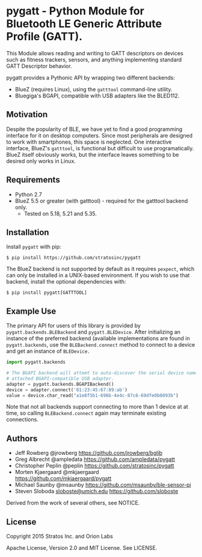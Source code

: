 # pygatt - Python Module for Bluetooth LE Generic Attribute Profile (GATT).

This Module allows reading and writing to GATT descriptors on devices such as
fitness trackers, sensors, and anything implementing standard GATT Descriptor
behavior.

pygatt provides a Pythonic API by wrapping two different backends:

* BlueZ (requires Linux), using the `gatttool` command-line utility.
* Bluegiga's BGAPI, compatible with USB adapters like the BLED112.

## Motivation

Despite the popularity of BLE, we have yet to find a good programming interface
for it on desktop computers. Since most peripherals are designed to work with
smartphones, this space is neglected. One interactive interface, BlueZ's
`gatttool`, is functional but difficult to use programatically. BlueZ itself
obviously works, but the interface leaves something to be desired only
works in Linux.

## Requirements

* Python 2.7
* BlueZ 5.5 or greater (with gatttool) - required for the gatttool backend only.
    * Tested on 5.18, 5.21 and 5.35.

## Installation

Install `pygatt` with pip:

    $ pip install https://github.com/stratosinc/pygatt

The BlueZ backend is not supported by default as it requires `pexpect`, which
can only be installed in a UNIX-based environment. If you wish to use that
backend, install the optional dependencies with:

    $ pip install pygatt[GATTTOOL]

## Example Use

The primary API for users of this library is provided by
`pygatt.backends.BLEBackend` and `pygatt.BLEDevice`. After initializing an
instance of the preferred backend (available implementations are found in
`pygatt.backends`, use the `BLEBackend.connect` method to connect to a device
and get an instance of `BLEDevice.`

```python
import pygatt.backends

# The BGAPI backend will attemt to auto-discover the serial device name of the
# attached BGAPI-compatible USB adapter.
adapter = pygatt.backends.BGAPIBackend()
device = adapter.connect('01:23:45:67:89:ab')
value = device.char_read("a1e8f5b1-696b-4e4c-87c6-69dfe0b0093b")
```

Note that not all backends support connecting to more than 1 device at at time,
so calling `BLEBackend.connect` again may terminate existing connections.

## Authors

- Jeff Rowberg @jrowberg https://github.com/jrowberg/bglib
- Greg Albrecht @ampledata https://github.com/ampledata/pygatt
- Christopher Peplin @peplin https://github.com/stratosinc/pygatt
- Morten Kjaergaard @mkjaergaard https://github.com/mkjaergaard/pygatt
- Michael Saunby @msaunby https://github.com/msaunby/ble-sensor-pi
- Steven Sloboda <sloboste@umich.edu> https://github.com/sloboste

Derived from the work of several others, see NOTICE.

## License

Copyright 2015 Stratos Inc. and Orion Labs

Apache License, Version 2.0 and MIT License. See LICENSE.
